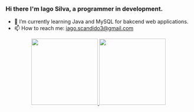 ### Hi there I'm Iago Silva, a programmer in development. 

- 🌱 I’m currently learning Java and MySQL for bakcend web applications.
- 📫 How to reach me: iago.scandido3@gmail.com

<div align="center">
  <a href="https://github.com/IagoSCandido">
  <img height="180em" src="https://github-readme-stats.vercel.app/api?username=rafaballerini&show_icons=true&theme=dracula&include_all_commits=true&count_private=true"/>
  <img height="180em" src="https://github-readme-stats.vercel.app/api/top-langs/?username=rafaballerini&layout=compact&langs_count=7&theme=dracula"/>
</div>

